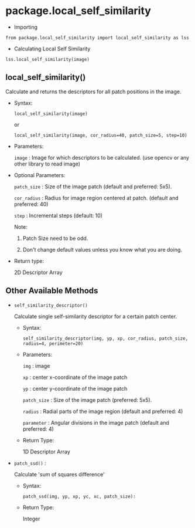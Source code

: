 # package.local_self_similarity

- Importing

```
from package.local_self_similarity import local_self_similarity as lss
```

- Calculating Local Self Similarity 

```
lss.local_self_similarity(image)
```

## local_self_similarity()

Calculate and returns the descriptors for all patch positions in the image. 

- Syntax:

  ```
  local_self_similarity(image)
  ```
  
  or
  
  ```
  local_self_similarity(image, cor_radius=40, patch_size=5, step=10)
  ```

- Parameters:

  `image`     : Image for which descriptors to be calculated. (use opencv or any other library to read image)
  
- Optional Parameters:
  
  `patch_size`    : Size of the image patch (default and preferred: 5x5). 
  
  `cor_radius`    : Radius for image region centered at patch. (default and preferred: 40)
  
  `step`      : Incremental steps (default: 10)
  
  Note: 
  
  1) Patch Size need to be odd.
  
  2) Don't change default values unless you know what you are doing.
  
- Return type:
  
  2D Descriptor Array


## Other Available Methods

- `self_similarity_descriptor()`
  
  Calculate single self-similarity descriptor for a certain patch center.
  
  - Syntax:
  
    ```
    self_similarity_descriptor(img, yp, xp, cor_radius, patch_size, radius=4, perimeter=20)
    ```
  
  - Parameters:
    
    `img`  : image
    
    `xp`  : center x-coordinate of the image patch
    
    `yp`  : center y-coordinate of the image patch
    
    `patch_size`  : Size of the image patch (preferred: 5x5). 
    
    `radius`  : Radial parts of the image region (default and preferred: 4)
    
    `parameter` : Angular divisions in the image patch (default and preferred: 4)
    
  - Return Type:
  
    1D Descriptor Array

- `patch_ssd()` : 
  
  Calculate 'sum of squares difference'
  
  - Syntax:
  
    ```
    patch_ssd(img, yp, xp, yc, xc, patch_size):
    ```
  
  - Return Type:
  
    Integer
  
